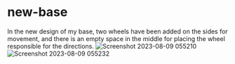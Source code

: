 # new-base
In the new design of my base, two wheels have been added on the sides for movement, and there is an empty space in the middle for placing the wheel responsible for the directions.
![Screenshot 2023-08-09 055210](https://github.com/m0oje/new-base/assets/138607426/a86cf898-92df-42fc-bc08-5087cbc7b89c)
![Screenshot 2023-08-09 055232](https://github.com/m0oje/new-base/assets/138607426/5ae8b5b9-5f2b-49aa-8b4f-a321520777c1)
